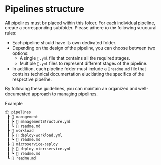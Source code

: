 # Pipelines structure

All pipelines must be placed within this folder. For each individual pipeline, create a corresponding subfolder. Please adhere to the following structural rules:

- Each pipeline should have its own dedicated folder.
- Depending on the design of the pipeline, you can choose between two options:
  - A single `📜.yml` file that contains all the required stages.
  - Multiple `📜.yml` files to represent different stages of the pipeline.
- In addition, each pipeline folder must include a `📜readme.md` file that contains technical documentation elucidating the specifics of the respective pipeline.

By following these guidelines, you can maintain an organized and well-documented approach to managing pipelines.

Example:

```html
📦 pipelines
 ┣ 📂 management
 ┃ ┣ 📄 managementStructure.yml
 ┃ ┗ 📄 readme.md
 ┣ 📂 workload
 ┃ ┣ 📄 deploy-workload.yml
 ┃ ┗ 📄 readme.md
 ┣ 📂 microservice-deploy
 ┃ ┣ 📄 deploy-microservice.yml
 ┃ ┗ 📄 readme.md
 ┗ 📄 readme.md

```
